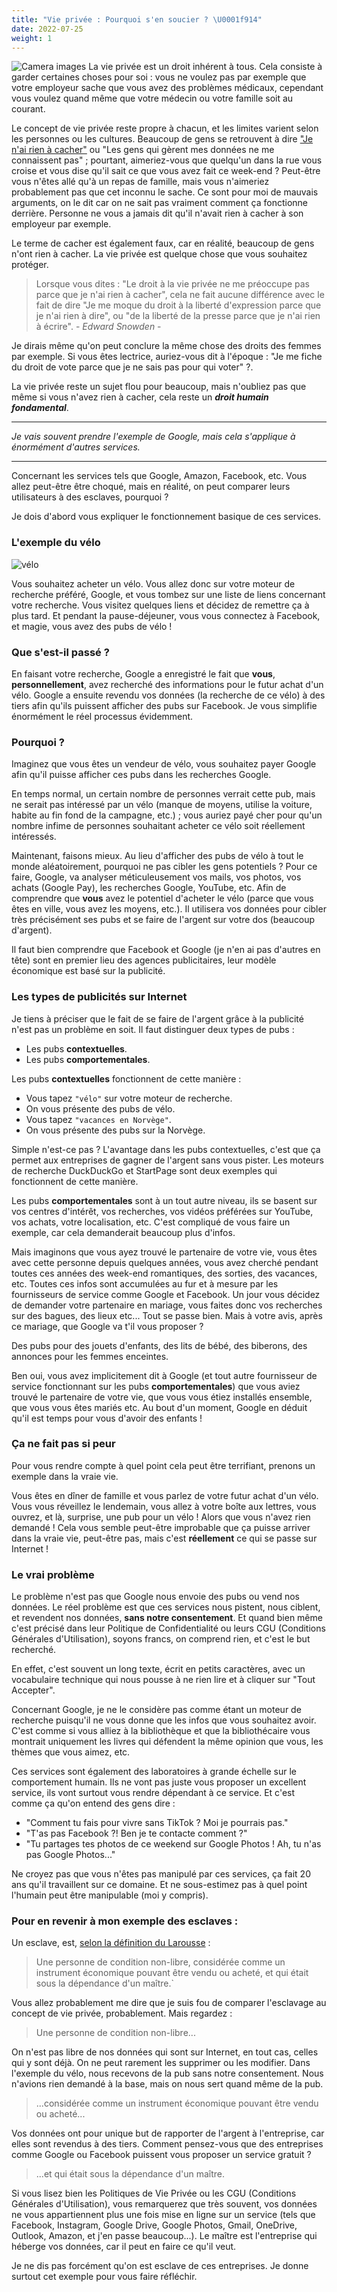 ```yaml
---
title: "Vie privée : Pourquoi s'en soucier ? \U0001f914"
date: 2022-07-25
weight: 1
---
```


![Camera images](/why-privacy/cameras.jpg)
La vie privée est un droit inhérent à tous. Cela consiste à garder certaines choses pour soi : vous ne voulez pas par exemple que votre employeur sache que vous avez des problèmes médicaux, cependant vous voulez quand même que votre médecin ou votre famille soit au courant.

Le concept de vie privée reste propre à chacun, et les limites varient selon les personnes ou les cultures.
Beaucoup de gens se retrouvent à dire ["Je n'ai rien à cacher"](https://fr.wikipedia.org/wiki/Rien_%C3%A0_cacher_(argument)) ou "Les gens qui gèrent mes données ne me connaissent pas" ; pourtant, aimeriez-vous que quelqu'un dans la rue vous croise et vous dise qu'il sait ce que vous avez fait ce week-end ? Peut-être vous n'êtes allé qu'à un repas de famille, mais vous n'aimeriez probablement pas que cet inconnu le sache.
Ce sont pour moi de mauvais arguments, on le dit car on ne sait pas vraiment comment ça fonctionne derrière. Personne ne vous a jamais dit qu'il n'avait rien à cacher à son employeur par exemple.

Le terme de cacher est également faux, car en réalité, beaucoup de gens n'ont rien à cacher. La vie privée est quelque chose que vous souhaitez protéger.

> Lorsque vous dites : "Le droit à la vie privée ne me préoccupe pas parce que je n'ai rien à cacher", cela ne fait aucune différence avec le fait de dire "Je me moque du droit à la liberté d'expression parce que je n'ai rien à dire", ou "de la liberté de la presse parce que je n'ai rien à écrire".
	- *Edward Snowden* -

Je dirais même qu'on peut conclure la même chose des droits des femmes par exemple. Si vous êtes lectrice, auriez-vous dit à l'époque : "Je me fiche du droit de vote parce que je ne sais pas pour qui voter" ?. 

La vie privée reste un sujet flou pour beaucoup, mais
n'oubliez pas que même si vous n'avez rien à cacher, cela reste un ***droit humain fondamental***.

---

*Je vais souvent prendre l'exemple de Google, mais cela s'applique à énormément d'autres services.*

---

Concernant les services tels que Google, Amazon, Facebook, etc. Vous allez peut-être être choqué, mais en réalité, on peut comparer leurs utilisateurs à des esclaves, pourquoi ?

Je dois d'abord vous expliquer le fonctionnement basique de ces services.

### L'exemple du vélo

![vélo](/why-privacy/bike.jpg)

Vous souhaitez acheter un vélo. Vous allez donc sur votre moteur de recherche préféré, Google, et vous tombez sur une liste de liens concernant votre recherche. Vous visitez quelques liens et décidez de remettre ça à plus tard. Et pendant la pause-déjeuner, vous vous connectez à Facebook, et magie, vous avez des pubs de vélo !

### Que s'est-il passé ?

En faisant votre recherche, Google a enregistré le fait que **vous**, **personnellement**, avez recherché des informations pour le futur achat d'un vélo. Google a ensuite revendu vos données (la recherche de ce vélo) à des tiers afin qu'ils puissent afficher des pubs sur Facebook. Je vous simplifie énormément le réel processus évidemment.

### Pourquoi ?

Imaginez que vous êtes un vendeur de vélo, vous souhaitez payer Google afin qu'il puisse afficher ces pubs dans les recherches Google. 

En temps normal, un certain nombre de personnes verrait cette pub, mais ne serait pas intéressé par un vélo (manque de moyens, utilise la voiture, habite au fin fond de la campagne, etc.) ; vous auriez payé cher pour qu'un nombre infime de personnes souhaitant acheter ce vélo soit réellement intéressés.

Maintenant, faisons mieux. Au lieu d'afficher des pubs de vélo à tout le monde aléatoirement, pourquoi ne pas cibler les gens potentiels ? Pour ce faire, Google, va analyser méticuleusement vos mails, vos photos, vos achats (Google Pay), les recherches Google, YouTube, etc. Afin de comprendre que **vous** avez le potentiel d'acheter le vélo (parce que vous êtes en ville, vous avez les moyens, etc.). Il utilisera vos données pour cibler très précisément ses pubs et se faire de l'argent sur votre dos (beaucoup d'argent).

Il faut bien comprendre que Facebook et Google (je n'en ai pas d'autres en tête) sont en premier lieu des agences publicitaires, leur modèle économique est basé sur la publicité.

### Les types de publicités sur Internet

Je tiens à préciser que le fait de se faire de l'argent grâce à la publicité n'est pas un problème en soit. Il faut distinguer deux types de pubs :

- Les pubs **contextuelles**.
- Les pubs **comportementales**.

Les pubs **contextuelles** fonctionnent de cette manière :

- Vous tapez `"vélo"` sur votre moteur de recherche.
- On vous présente des pubs de vélo.
- Vous tapez `"vacances en Norvège"`.
- On vous présente des pubs sur la Norvège.

Simple n'est-ce pas ? L'avantage dans les pubs contextuelles, c'est que ça permet aux entreprises de gagner de l'argent sans vous pister. Les moteurs de recherche DuckDuckGo et StartPage sont deux exemples qui fonctionnent de cette manière.

Les pubs **comportementales** sont à un tout autre niveau, ils se basent sur vos centres d'intérêt, vos recherches, vos vidéos préférées sur YouTube, vos achats, votre localisation, etc. C'est compliqué de vous faire un exemple, car cela demanderait beaucoup plus d'infos. 

Mais imaginons que vous ayez trouvé le partenaire de votre vie, vous êtes avec cette personne depuis quelques années, vous avez cherché pendant toutes ces années des week-end romantiques, des sorties, des vacances, etc. Toutes ces infos sont accumulées au fur et à mesure par les fournisseurs de service comme Google et Facebook.
Un jour vous décidez de demander votre partenaire en mariage, vous faites donc vos recherches sur des bagues, des lieux etc... Tout se passe bien. Mais à votre avis, après ce mariage, que Google va t'il vous proposer ?

Des pubs pour des jouets d'enfants, des lits de bébé, des biberons, des annonces pour les femmes enceintes. 

Ben oui, vous avez implicitement dit à Google (et tout autre fournisseur de service fonctionnant sur les pubs **comportementales**) que vous aviez trouvé le partenaire de votre vie, que vous vous étiez installés ensemble, que vous vous êtes mariés etc. Au bout d'un moment, Google en déduit qu'il est temps pour vous d'avoir des enfants !

### Ça ne fait pas si peur

Pour vous rendre compte à quel point cela peut être terrifiant, prenons un exemple dans la vraie vie.

Vous êtes en dîner de famille et vous parlez de votre futur achat d'un vélo. Vous vous réveillez le lendemain, vous allez à votre boîte aux lettres, vous ouvrez, et là, surprise, une pub pour un vélo ! Alors que vous n'avez rien demandé ! 
Cela vous semble peut-être improbable que ça puisse arriver dans la vraie vie, peut-être pas, mais c'est **réellement** ce qui se passe sur Internet !

### Le vrai problème

Le problème n'est pas que Google nous envoie des pubs ou vend nos données. Le réel problème est que ces services nous pistent, nous ciblent, et revendent nos données, **sans notre consentement**. Et quand bien même c'est précisé dans leur Politique de Confidentialité ou leurs CGU (Conditions Générales d'Utilisation), soyons francs, on comprend rien, et c'est le but recherché.

En effet, c'est souvent un long texte, écrit en petits caractères, avec un vocabulaire technique qui nous pousse à ne rien lire et à cliquer sur "Tout Accepter".

Concernant Google, je ne le considère pas comme étant un moteur de recherche puisqu'il ne vous donne que les infos que vous souhaitez avoir.
C'est comme si vous alliez à la bibliothèque et que la bibliothécaire vous montrait uniquement les livres qui défendent la même opinion que vous, les thèmes que vous aimez, etc.

Ces services sont également des laboratoires à grande échelle sur le comportement humain. Ils ne vont pas juste vous proposer un excellent service, ils vont surtout vous rendre dépendant à ce service. Et c'est comme ça qu'on entend des gens dire :

- "Comment tu fais pour vivre sans TikTok ? Moi je pourrais pas."
- "T'as pas Facebook ?! Ben je te contacte comment ?"
- "Tu partages tes photos de ce weekend sur Google Photos ! Ah, tu n'as pas Google Photos..."

Ne croyez pas que vous n'êtes pas manipulé par ces services, ça fait 20 ans qu'il travaillent sur ce domaine. Et ne sous-estimez pas à quel point l'humain peut être manipulable (moi y compris).

### Pour en revenir à mon exemple des esclaves :

Un esclave, est, [selon la définition du Larousse](https://www.larousse.fr/dictionnaires/francais/esclave/30979) :

> Une personne de condition non-libre, considérée comme un instrument économique pouvant être vendu ou acheté, et qui était sous la dépendance d'un maître.`

Vous allez probablement me dire que je suis fou de comparer l'esclavage au concept de vie privée, probablement. Mais regardez :

> Une personne de condition non-libre...

On n'est pas libre de nos données qui sont sur Internet, en tout cas, celles qui y sont déjà. On ne peut rarement les supprimer ou les modifier.
Dans l'exemple du vélo, nous recevons de la pub sans notre consentement. Nous n'avions rien demandé à la base, mais on nous sert quand même de la pub.

> ...considérée comme un instrument économique pouvant être vendu ou acheté...

Vos données ont pour unique but de rapporter de l'argent à l'entreprise, car elles sont revendus à des tiers.
Comment pensez-vous que des entreprises comme Google ou Facebook puissent vous proposer un service gratuit ?

> ...et qui était sous la dépendance d'un maître.

Si vous lisez bien les Politiques de Vie Privée ou les CGU (Conditions Générales d'Utilisation), vous remarquerez que très souvent, vos données ne vous appartiennent plus une fois mise en ligne sur un service (tels que Facebook, Instagram, Google Drive, Google Photos, Gmail, OneDrive, Outlook, Amazon, et j'en passe beaucoup...).
Le maître est l'entreprise qui héberge vos données, car il peut en faire ce qu'il veut.

Je ne dis pas forcément qu'on est esclave de ces entreprises. Je donne surtout cet exemple pour vous faire réfléchir.

